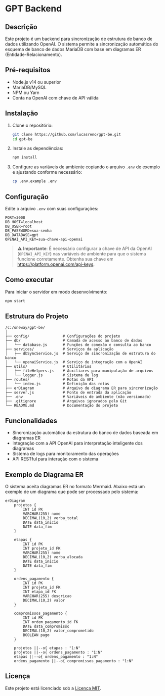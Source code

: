 # GPT Backend

## Descrição

Este projeto é um backend para sincronização de estrutura de banco de dados utilizando OpenAI. O sistema permite a sincronização automática do esquema de banco de dados MariaDB com base em diagramas ER (Entidade-Relacionamento).

## Pré-requisitos

- Node.js v14 ou superior
- MariaDB/MySQL
- NPM ou Yarn
- Conta na OpenAI com chave de API válida

## Instalação

1. Clone o repositório:
   ```bash
   git clone https://github.com/lucasreno/gpt-be.git
   cd gpt-be
   ```

2. Instale as dependências:
   ```bash
   npm install
   ```

3. Configure as variáveis de ambiente copiando o arquivo `.env` de exemplo e ajustando conforme necessário:
   ```bash
   cp .env.example .env
   ```

## Configuração

Edite o arquivo `.env` com suas configurações:

```properties
PORT=3000
DB_HOST=localhost
DB_USER=root
DB_PASSWORD=sua-senha
DB_DATABASE=gpt
OPENAI_API_KEY=sua-chave-api-openai
```

> ⚠️ **Importante**: É necessário configurar a chave de API da OpenAI (`OPENAI_API_KEY`) nas variáveis de ambiente para que o sistema funcione corretamente. Obtenha sua chave em https://platform.openai.com/api-keys.

## Como executar

Para iniciar o servidor em modo desenvolvimento:

```bash
npm start
```

## Estrutura do Projeto

```
/c:/oneway/gpt-be/
│
├── config/               # Configurações do projeto
├── db/                   # Camada de acesso ao banco de dados
│   └── database.js       # Funções de conexão e consulta ao banco
├── services/             # Serviços da aplicação
│   ├── dbSyncService.js  # Serviço de sincronização de estrutura do banco
│   └── openaiService.js  # Serviço de integração com a OpenAI
├── utils/                # Utilitários
│   ├── fileHelpers.js    # Auxiliares para manipulação de arquivos
│   └── logger.js         # Sistema de log
├── routes/               # Rotas da API
│   └── index.js          # Definição das rotas
├── erDiagram             # Arquivo de diagrama ER para sincronização
├── server.js             # Ponto de entrada da aplicação
├── .env                  # Variáveis de ambiente (não versionado)
├── .gitignore            # Arquivos ignorados pelo Git
└── README.md             # Documentação do projeto
```

## Funcionalidades

- Sincronização automática da estrutura do banco de dados baseada em diagramas ER
- Integração com a API OpenAI para interpretação inteligente dos diagramas
- Sistema de logs para monitoramento das operações
- API RESTful para interação com o sistema

## Exemplo de Diagrama ER

O sistema aceita diagramas ER no formato Mermaid. Abaixo está um exemplo de um diagrama que pode ser processado pelo sistema:

```mermaid
erDiagram
    projetos {
        INT id PK
        VARCHAR(255) nome
        DECIMAL(10,2) verba_total
        DATE data_inicio
        DATE data_fim
    }
    
    etapas {
        INT id PK
        INT projeto_id FK
        VARCHAR(255) nome
        DECIMAL(10,2) verba_alocada
        DATE data_inicio
        DATE data_fim
    }

    ordens_pagamento {
        INT id PK
        INT projeto_id FK
        INT etapa_id FK
        VARCHAR(255) descricao
        DECIMAL(10,2) valor
    }

    compromissos_pagamento {
        INT id PK
        INT ordem_pagamento_id FK
        DATE data_compromisso
        DECIMAL(10,2) valor_comprometido
        BOOLEAN pago
    }

    projetos ||--o{ etapas : "1:N"
    projetos ||--o{ ordens_pagamento : "1:N"
    etapas ||--o{ ordens_pagamento : "1:N"
    ordens_pagamento ||--o{ compromissos_pagamento : "1:N"
```

## Licença

Este projeto está licenciado sob a [Licença MIT](LICENSE).
